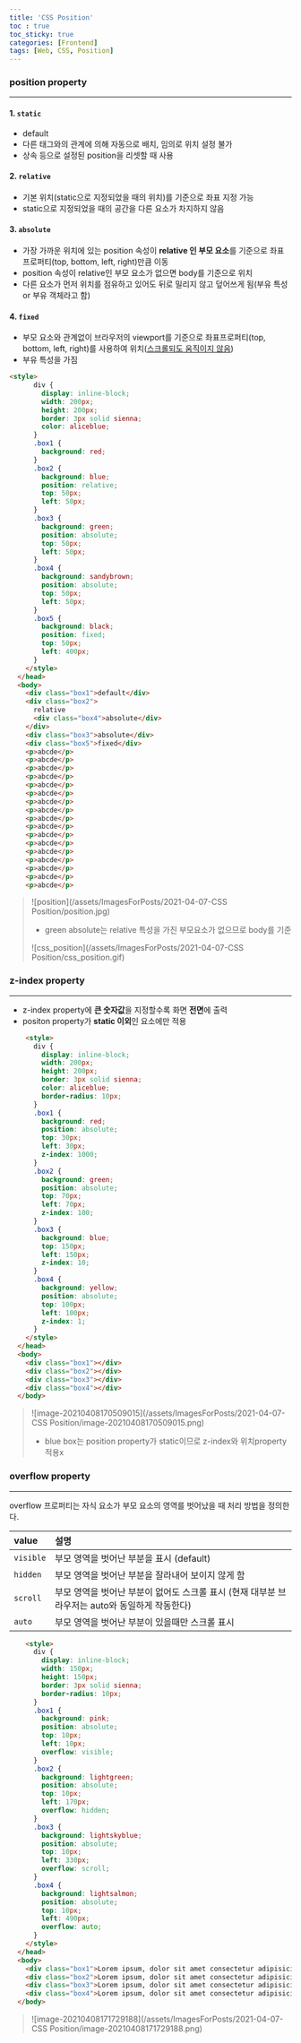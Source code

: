 ```yaml
---
title: 'CSS Position'
toc : true
toc_sticky: true
categories: [Frontend]
tags: [Web, CSS, Position]
---
```




### position property

---

#### 1. `static`

- default
- 다른 태그와의 관계에 의해 자동으로 배치, 임의로 위치 설정 불가
- 상속 등으로 설정된 position을 리셋할 때 사용



#### 2. `relative`

- 기본 위치(static으로 지정되었을 때의 위치)를 기준으로 좌표 지정 가능
- static으로 지정되었을 때의 공간을 다른 요소가 차지하지 않음



#### 3. `absolute`

- 가장 가까운 위치에 있는 position 속성이 **relative 인 부모 요소**를 기준으로 좌표 프로퍼티(top, bottom, left, right)만큼 이동
- position 속성이 relative인 부모 요소가 없으면 body를 기준으로 위치
- 다른 요소가 먼저 위치를 점유하고 있어도 뒤로 밀리지 않고 덮어쓰게 됨(부유 특성 or 부유 객체라고 함)



#### 4. `fixed`

- 부모 요소와 관계없이 브라우저의 viewport를 기준으로 좌표프로퍼티(top, bottom, left, right)를 사용하여 위치(<u>스크롤되도 움직이지 않음</u>)
- 부유 특성을 가짐



```html
<style>
      div {
        display: inline-block;
        width: 200px;
        height: 200px;
        border: 3px solid sienna;
        color: aliceblue;
      }
      .box1 {
        background: red;
      }
      .box2 {
        background: blue;
        position: relative;
        top: 50px;
        left: 50px;
      }
      .box3 {
        background: green;
        position: absolute;
        top: 50px;
        left: 50px;
      }
      .box4 {
        background: sandybrown;
        position: absolute;
        top: 50px;
        left: 50px;
      }
      .box5 {
        background: black;
        position: fixed;
        top: 50px;
        left: 400px;
      }
    </style>
  </head>
  <body>
    <div class="box1">default</div>
    <div class="box2">
      relative
      <div class="box4">absolute</div>
    </div>
    <div class="box3">absolute</div>
    <div class="box5">fixed</div>
    <p>abcde</p>
    <p>abcde</p>
    <p>abcde</p>
    <p>abcde</p>
    <p>abcde</p>
    <p>abcde</p>
    <p>abcde</p>
    <p>abcde</p>
    <p>abcde</p>
    <p>abcde</p>
    <p>abcde</p>
    <p>abcde</p>
    <p>abcde</p>
    <p>abcde</p>
    <p>abcde</p>
    <p>abcde</p>
    <p>abcde</p>
```

> ![position](/assets/ImagesForPosts/2021-04-07-CSS Position/position.jpg)
>
> - green absolute는 relative 특성을 가진 부모요소가 없으므로 body를 기준
>
> 
>
> ![css_position](/assets/ImagesForPosts/2021-04-07-CSS Position/css_position.gif)







### z-index property

---

- z-index property에 **큰 숫자값**을 지정할수록 화면 **전면**에 출력
- positon property가 **static 이외**인 요소에만 적용

```html
    <style>
      div {
        display: inline-block;
        width: 200px;
        height: 200px;
        border: 3px solid sienna;
        color: aliceblue;
        border-radius: 10px;
      }
      .box1 {
        background: red;
        position: absolute;
        top: 30px;
        left: 30px;
        z-index: 1000;
      }
      .box2 {
        background: green;
        position: absolute;
        top: 70px;
        left: 70px;
        z-index: 100;
      }
      .box3 {
        background: blue;
        top: 150px;
        left: 150px;
        z-index: 10;
      }
      .box4 {
        background: yellow;
        position: absolute;
        top: 100px;
        left: 100px;
        z-index: 1;
      }
    </style>
  </head>
  <body>
    <div class="box1"></div>
    <div class="box2"></div>
    <div class="box3"></div>
    <div class="box4"></div>
  </body>
```

> ![image-20210408170509015](/assets/ImagesForPosts/2021-04-07-CSS Position/image-20210408170509015.png)
>
> - blue box는 position property가 static이므로 z-index와 위치property 적용x







### overflow property

---

overflow 프로퍼티는 자식 요소가 부모 요소의 영역를 벗어났을 때 처리 방법을 정의한다.

| value     | 설명                                                         |
| :-------- | :----------------------------------------------------------- |
| `visible` | 부모 영역을 벗어난 부분을 표시 (default)                     |
| `hidden`  | 부모 영역을 벗어난 부분을 잘라내어 보이지 않게 함            |
| `scroll`  | 부모 영역을 벗어난 부분이 없어도 스크롤 표시 (현재 대부분 브라우저는 auto와 동일하게 작동한다) |
| `auto`    | 부모 영역을 벗어난 부분이 있을때만 스크롤 표시               |

```html
    <style>
      div {
        display: inline-block;
        width: 150px;
        height: 150px;
        border: 3px solid sienna;
        border-radius: 10px;
      }
      .box1 {
        background: pink;
        position: absolute;
        top: 10px;
        left: 10px;
        overflow: visible;
      }
      .box2 {
        background: lightgreen;
        position: absolute;
        top: 10px;
        left: 170px;
        overflow: hidden;
      }
      .box3 {
        background: lightskyblue;
        position: absolute;
        top: 10px;
        left: 330px;
        overflow: scroll;
      }
      .box4 {
        background: lightsalmon;
        position: absolute;
        top: 10px;
        left: 490px;
        overflow: auto;
      }
    </style>
  </head>
  <body>
    <div class="box1">Lorem ipsum, dolor sit amet consectetur adipisicing elit. Ad saepe sequi sed fugiat ex id optio in, tenetur quaerat expedita quas nobis quae sapiente tempore recusandae laborum accusantium praesentium officia.</div>
    <div class="box2">Lorem ipsum, dolor sit amet consectetur adipisicing elit. Ad saepe sequi sed fugiat ex id optio in, tenetur quaerat expedita quas nobis quae sapiente tempore recusandae laborum accusantium praesentium officia.</div>
    <div class="box3">Lorem ipsum, dolor sit amet consectetur adipisicing elit</div>
    <div class="box4">Lorem ipsum, dolor sit amet consectetur adipisicing elit. Ad saepe sequi sed fugiat ex id optio in, tenetur quaerat expedita quas nobis quae sapiente tempore recusandae laborum accusantium praesentium officia.</div>
  </body>
```

> ![image-20210408171729188](/assets/ImagesForPosts/2021-04-07-CSS Position/image-20210408171729188.png)
